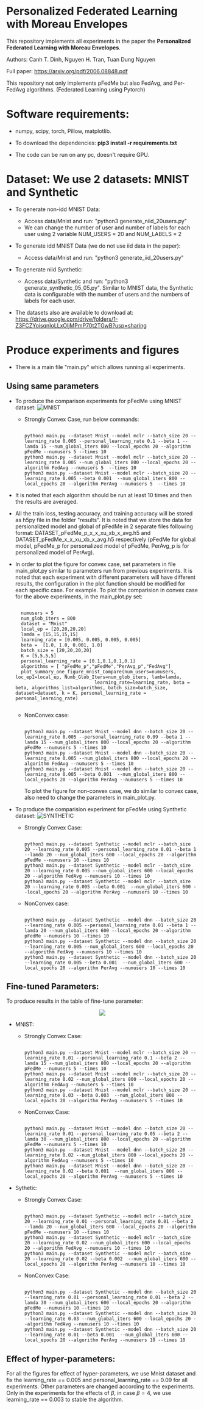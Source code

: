# Personalized Federated Learning with Moreau Envelopes
This repository implements all experiments in the paper the **Personalized Federated Learning with Moreau Envelopes**.
  
Authors: Canh T. Dinh, Nguyen H. Tran, Tuan Dung Nguyen

Full paper: https://arxiv.org/pdf/2006.08848.pdf

This repository not only implements pFedMe but also FedAvg, and Per-FedAvg algorithms.
(Federated Learning using Pytorch)

# Software requirements:
- numpy, scipy, torch, Pillow, matplotlib.

- To download the dependencies: **pip3 install -r requirements.txt**

- The code can be run on any pc, doesn't require GPU.
  
# Dataset: We use 2 datasets: MNIST and Synthetic
- To generate non-idd MNIST Data: 
  - Access data/Mnist and run: "python3 generate_niid_20users.py"
  - We can change the number of user and number of labels for each user using 2 variable NUM_USERS = 20 and NUM_LABELS = 2

- To generate idd MNIST Data (we do not use iid data in the paper):
  - Access data/Mnist and run: "python3 generate_iid_20users.py"

- To generate niid Synthetic:
  - Access data/Synthetic and run: "python3 generate_synthetic_05_05.py". Similar to MNIST data, the Synthetic data is configurable with the number of users and the numbers of labels for each user.

- The datasets also are available to download at: https://drive.google.com/drive/folders/1-Z3FCZYoisqnIoLLxOljMPmP70t2TGwB?usp=sharing

# Produce experiments and figures

- There is a main file "main.py" which allows running all experiments.

## Using same parameters
- To produce the comparison experiments for pFedMe using MNIST dataset:
![MNIST](https://user-images.githubusercontent.com/44039773/83833168-a9f59680-a72e-11ea-9787-88cc150fdb53.png)

  - Strongly Convex Case, run below commands:
    <pre><code>
    python3 main.py --dataset Mnist --model mclr --batch_size 20 --learning_rate 0.005 --personal_learning_rate 0.1 --beta 1 --lamda 15 --num_global_iters 800 --local_epochs 20 --algorithm pFedMe --numusers 5 --times 10
    python3 main.py --dataset Mnist --model mclr --batch_size 20 --learning_rate 0.005 --num_global_iters 800 --local_epochs 20 --algorithm FedAvg --numusers 5  --times 10
    python3 main.py --dataset Mnist --model mclr --batch_size 20 --learning_rate 0.005 --beta 0.001  --num_global_iters 800 --local_epochs 20 --algorithm PerAvg --numusers 5  --times 10
    </code></pre>
  
- It is noted that each algorithm should be run at least 10 times and then the results are averaged.

- All the train loss, testing accuracy, and training accuracy will be stored as h5py file in the folder "results". It is noted that we store the data for persionalized model and global of pFedMe in 2 separate files following format: DATASET_pFedMe_p_x_x_xu_xb_x_avg.h5 and DATASET_pFedMe_x_x_xu_xb_x_avg.h5 respectively (pFedMe for global model, pFedMe_p for personalized model of pFedMe, PerAvg_p is for personalized model of PerAvg).

- In order to plot the figure for convex case, set parameters in file main_plot.py similar to parameters run from previous experiments. It is noted that each experiment with different parameters will have different results, the configuration in the plot function should be modified for each specific case.
  For example. To plot the comparision in convex case for the above experiments, in the main_plot.py set:
   <pre><code>
    numusers = 5
    num_glob_iters = 800
    dataset = "Mnist"
    local_ep = [20,20,20,20]
    lamda = [15,15,15,15]
    learning_rate = [0.005, 0.005, 0.005, 0.005]
    beta =  [1.0, 1.0, 0.001, 1.0]
    batch_size = [20,20,20,20]
    K = [5,5,5,5]
    personal_learning_rate = [0.1,0.1,0.1,0.1]
    algorithms = [ "pFedMe_p","pFedMe","PerAvg_p","FedAvg"]
    plot_summary_one_figure_mnist_Compare(num_users=numusers, loc_ep1=local_ep, Numb_Glob_Iters=num_glob_iters, lamb=lamda,
                               learning_rate=learning_rate, beta = beta, algorithms_list=algorithms, batch_size=batch_size, dataset=dataset, k = K, personal_learning_rate = personal_learning_rate)
    </code></pre>

  - NonConvex case: 
    <pre><code>
    python3 main.py --dataset Mnist --model dnn --batch_size 20 --learning_rate 0.005 --personal_learning_rate 0.09 --beta 1 --lamda 15 --num_global_iters 800 --local_epochs 20 --algorithm pFedMe --numusers 5 --times 10
    python3 main.py --dataset Mnist --model dnn --batch_size 20 --learning_rate 0.005 --num_global_iters 800 --local_epochs 20 --algorithm FedAvg --numusers 5 --times 10
    python3 main.py --dataset Mnist --model dnn --batch_size 20 --learning_rate 0.005 --beta 0.001  --num_global_iters 800 --local_epochs 20 --algorithm PerAvg --numusers 5 --times 10
    </code></pre>
    To plot the figure for non-convex case, we do similar to convex case, also need to change the parameters in main_plot.py.
- To produce the comparision experiment for pFedMe using Synthetic dataset:
![SYNTHETIC](https://user-images.githubusercontent.com/44039773/83833171-ac57f080-a72e-11ea-90c7-c8480d275fff.png)

  - Strongly Convex Case:
    <pre><code>
    python3 main.py --dataset Synthetic --model mclr --batch_size 20 --learning_rate 0.005 --personal_learning_rate 0.01 --beta 1 --lamda 20 --num_global_iters 600 --local_epochs 20 --algorithm pFedMe --numusers 10 --times 10
    python3 main.py --dataset Synthetic --model mclr --batch_size 20 --learning_rate 0.005 --num_global_iters 600 --local_epochs 20 --algorithm FedAvg --numusers 10 --times 10
    python3 main.py --dataset Synthetic --model mclr --batch_size 20 --learning_rate 0.005 --beta 0.001  --num_global_iters 600 --local_epochs 20 --algorithm PerAvg --numusers 10 --times 10
    </code></pre>

  - NonConvex case: 
    <pre><code>
    python3 main.py --dataset Synthetic --model dnn --batch_size 20 --learning_rate 0.005 --personal_learning_rate 0.01 --beta 1 --lamda 20 --num_global_iters 600 --local_epochs 20 --algorithm pFedMe --numusers 10 --times 10
    python3 main.py --dataset Synthetic --model dnn --batch_size 20 --learning_rate 0.005 --num_global_iters 600 --local_epochs 20 --algorithm FedAvg --numusers 10 --times 10
    python3 main.py --dataset Synthetic --model dnn --batch_size 20 --learning_rate 0.005 --beta 0.001  --num_global_iters 600 --local_epochs 20 --algorithm PerAvg --numusers 10 --times 10
    </code></pre>

## Fine-tuned Parameters:
To produce results in the table of fine-tune parameter:

<p align="center">
  <img src="https://user-images.githubusercontent.com/44039773/83839182-9fdb9400-a73e-11ea-8416-9cdfcecacd75.png">
</p>


- MNIST:
  - Strongly Convex Case:
    <pre><code>
    python3 main.py --dataset Mnist --model mclr --batch_size 20 --learning_rate 0.01 --personal_learning_rate 0.1 --beta 2 --lamda 15 --num_global_iters 800 --local_epochs 20 --algorithm pFedMe --numusers 5 --times 10
    python3 main.py --dataset Mnist --model mclr --batch_size 20 --learning_rate 0.02 --num_global_iters 800 --local_epochs 20 --algorithm FedAvg --numusers 5 --times 10
    python3 main.py --dataset Mnist --model mclr --batch_size 20 --learning_rate 0.03 --beta 0.003  --num_global_iters 800 --local_epochs 20 --algorithm PerAvg --numusers 5 --times 10
    </code></pre>
  
  - NonConvex Case:
    <pre><code>
    python3 main.py --dataset Mnist --model dnn --batch_size 20 --learning_rate 0.01 --personal_learning_rate 0.05 --beta 2 --lamda 30 --num_global_iters 800 --local_epochs 20 --algorithm pFedMe --numusers 5 --times 10
    python3 main.py --dataset Mnist --model dnn --batch_size 20 --learning_rate 0.02 --num_global_iters 800 --local_epochs 20 --algorithm FedAvg --numusers 5 --times 10
    python3 main.py --dataset Mnist --model dnn --batch_size 20 --learning_rate 0.02 --beta 0.001  --num_global_iters 800 --local_epochs 20 --algorithm PerAvg --numusers 5 --times 10
    </code></pre>

- Sythetic:
  - Strongly Convex Case:
    <pre><code>
    python3 main.py --dataset Synthetic --model mclr --batch_size 20 --learning_rate 0.01 --personal_learning_rate 0.01 --beta 2 --lamda 20 --num_global_iters 600 --local_epochs 20 --algorithm pFedMe --numusers 10 --times 10
    python3 main.py --dataset Synthetic --model mclr --batch_size 20 --learning_rate 0.02 --num_global_iters 600 --local_epochs 20 --algorithm FedAvg --numusers 10 --times 10
    python3 main.py --dataset Synthetic --model mclr --batch_size 20 --learning_rate 0.02 --beta 0.002  --num_global_iters 600 --local_epochs 20 --algorithm PerAvg --numusers 10 --times 10
    </code></pre>
    
  - NonConvex Case:
    <pre><code>
    python3 main.py --dataset Synthetic --model dnn --batch_size 20 --learning_rate 0.01 --personal_learning_rate 0.01 --beta 2 --lamda 30 --num_global_iters 600 --local_epochs 20 --algorithm pFedMe --numusers 10 --times 10
    python3 main.py --dataset Synthetic --model dnn --batch_size 20 --learning_rate 0.03 --num_global_iters 600 --local_epochs 20 --algorithm FedAvg --numusers 10 --times 10
    python3 main.py --dataset Synthetic --model dnn --batch_size 20 --learning_rate 0.01 --beta 0.001  --num_global_iters 600 --local_epochs 20 --algorithm PerAvg --numusers 10 --times 10
    </code></pre>

## Effect of hyper-parameters:
For all the figures for effect of hyper-parameters, we use Mnist dataset and fix the learning_rate == 0.005 and personal_learning_rate == 0.09 for all experiments. Other parameters are changed according to the experiments. Only in the experiments for the effects of $\beta$, in case $\beta = 4$, we use learning_rate == 0.003 to stable the algorithm.

